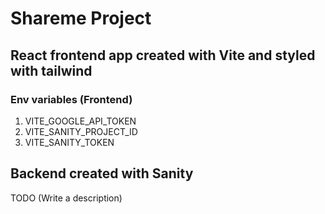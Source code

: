 # Shareme Project

## React frontend app created with Vite and styled with tailwind

### Env variables (Frontend)

1. VITE_GOOGLE_API_TOKEN
2. VITE_SANITY_PROJECT_ID
3. VITE_SANITY_TOKEN

## Backend created with Sanity

TODO (Write a description)
